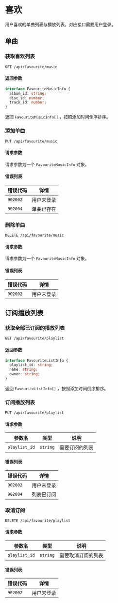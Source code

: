 # 喜欢

用户喜欢的单曲列表与播放列表。对应接口需要用户登录。

## 单曲

### 获取喜欢列表

`GET /api/favourite/music`

#### 返回参数

```ts
interface FavouriteMusicInfo {
  album_id: string;
  disc_id: number;
  track_id: number;
}
```

返回 `FavouriteMusicInfo[]` ，按照添加时间倒序排序。

### 添加单曲

`PUT /api/favourite/music`

#### 请求参数

请求参数为一个 `FavouriteMusicInfo` 对象。

#### 错误列表

| 错误代码 | 详情       |
| -------- | ---------- |
| `902002` | 用户未登录 |
| `902004` | 单曲已存在 |

### 删除单曲

`DELETE /api/favourite/music`

#### 请求参数

请求参数为一个 `FavouriteMusicInfo` 对象。

#### 错误列表

| 错误代码 | 详情       |
| -------- | ---------- |
| `902002` | 用户未登录 |

## 订阅播放列表

### 获取全部已订阅的播放列表

`GET /api/favourite/playlist`

#### 返回参数

```ts
interface FavouriteListInfo {
  playlist_id: string;
  name: string;
  owner: string;
}
```

返回 `FavouriteListInfo[]` ，按照添加时间倒序排序。

### 订阅播放列表

`PUT /api/favourite/playlist`

#### 请求参数

| 参数名        | 类型     | 说明           |
| ------------- | -------- | -------------- |
| `playlist_id` | `string` | 需要订阅的列表 |

#### 错误列表

| 错误代码 | 详情       |
| -------- | ---------- |
| `902002` | 用户未登录 |
| `902004` | 列表已订阅 |

### 取消订阅

`DELETE /api/favourite/playlist`

#### 请求参数

| 参数名        | 类型     | 说明               |
| ------------- | -------- | ------------------ |
| `playlist_id` | `string` | 需要取消订阅的列表 |

#### 错误列表

| 错误代码 | 详情       |
| -------- | ---------- |
| `902002` | 用户未登录 |
